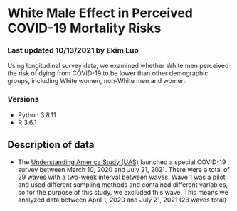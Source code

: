 # White Male Effect in Perceived COVID-19 Mortality Risks
### Last updated 10/13/2021 by Ekim Luo
Using longitudinal survey data, we examined whether White men perceived the risk of dying from COVID-19 to be lower than other demographic groups, including White women, non-White men and women. 

### Versions 
- Python 3.8.11
- R 3.6.1

## Description of data
- The [Understanding America Study (UAS)](https://uasdata.usc.edu/index.php) launched a special COVID-19 survey between March 10, 2020 and July 21, 2021. There were a total of 29 waves with a two-week interval between waves. Wave 1 was a pilot and used different sampling methods and contained different variables, so for the purpose of this study, we excluded this wave. This means we analyzed data between April 1, 2020 and July 21, 2021 (28 waves total)
